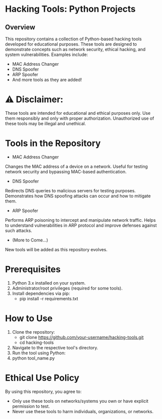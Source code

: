 # Hacking Tools: Python Projects

## Overview
This repository contains a collection of Python-based hacking tools developed for educational purposes. These tools are designed to demonstrate concepts such as network security, ethical hacking, and system vulnerabilities. Examples include:

- MAC Address Changer
- DNS Spoofer
- ARP Spoofer
- And more tools as they are added!

# ⚠️ Disclaimer:
These tools are intended for educational and ethical purposes only. Use them responsibly and only with proper authorization. Unauthorized use of these tools may be illegal and unethical.

# Tools in the Repository
- MAC Address Changer

Changes the MAC address of a device on a network. Useful for testing network security and bypassing MAC-based authentication.
- DNS Spoofer

Redirects DNS queries to malicious servers for testing purposes. Demonstrates how DNS spoofing attacks can occur and how to mitigate them.
- ARP Spoofer

Performs ARP poisoning to intercept and manipulate network traffic. Helps to understand vulnerabilities in ARP protocol and improve defenses against such attacks.
- (More to Come...)

New tools will be added as this repository evolves.

# Prerequisites

1. Python 3.x installed on your system.
2. Administrator/root privileges (required for some tools).
3. Install dependencies via pip:
    - pip install -r requirements.txt

# How to Use

1. Clone the repository:
    - git clone https://github.com/your-username/hacking-tools.git
    - cd hacking-tools
2. Navigate to the respective tool's directory.
3. Run the tool using Python:
4. python tool_name.py

# Ethical Use Policy

By using this repository, you agree to:
- Only use these tools on networks/systems you own or have explicit permission to test.
- Never use these tools to harm individuals, organizations, or networks.